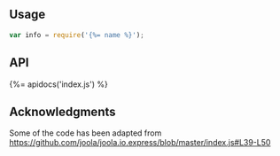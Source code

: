 ## Usage

```js
var info = require('{%= name %}');
```

## API
{%= apidocs('index.js') %}

## Acknowledgments

Some of the code has been adapted from https://github.com/joola/joola.io.express/blob/master/index.js#L39-L50
